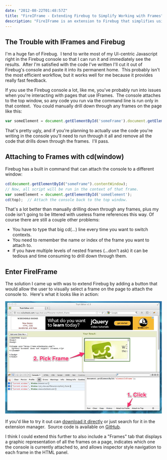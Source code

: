 ```yaml
---
date: "2012-08-22T01:48:57Z"
title: "FireIFrame - Extending Firebug to Simplify Working with Frames"
description: "FireIFrame is an extension to Firebug that simplifies using the developer console with IFrames"
---
```


## The Trouble with IFrames and Firebug

I'm a huge fan of Firebug.  I tend to write most of my UI-centric Javascript right in the Firebug console so that I can run it and immediately see the results.  After I'm satisfied with the code I've written I'll cut it out of Firebug's console and paste it into its permanent home.  This probably isn't the most efficient workflow, but it works well for me because it provides really fast feedback.

If you use the Firebug console a lot, like me, you've probably run into issues when you're interacting with pages that use IFrames.  The console attaches to the top window, so any code you run via the command line is run only in that context.  You could manually drill down through any frames on the page like this:

```js
var someElement = document.getElementById('someFrame').document.getElementById('someElement');
```

That's pretty ugly, and if you're planning to actually use the code you're writing in the console you'll need to run through it all and remove all the code that drills down through the frames.  I'll pass.

## Attaching to Frames with cd(window)

Firebug has a built in command that can attach the console to a different window:

```js
cd(document.getElementById("someFrame").contentWindow);
// Now, all script will be run in the context of that frame.
var someElement = document.getElementById('someElement');
cd(top);  // Attach the console back to the top window.
```

That's a lot better than manually drilling down through any frames, plus my code isn't going to be littered with useless frame references this way. Of course there are still a couple other problems:

* You have to type that big cd(...) line every time you want to switch contexts.
* You need to remember the name or index of the frame you want to attach to.
* If you have multiple levels of nested frames (...don't ask) it can be tedious and time consuming to drill down through them.

## Enter FireIFrame

The solution I came up with was to extend Firebug by adding a button that would allow the user to visually select a frame on the page to attach the console to.  Here's what it looks like in action:

![Screenshot](FireFrame.png)

If you'd like to try it out can [download it directly](https://addons.mozilla.org/en-US/firefox/addon/fireiframe/ "FireIFrame Download Page") or just search for it in the extension manager.  Source code is available on [GitHub](https://github.com/kmckee/FireIFrame "FireIFrame GitHub page").

I think I could extend this further to also include a "Frames" tab that displays a graphic representation of all the frames on a page, indicates which one the console is currently attached to, and allows inspector style navigation to each frame in the HTML panel.